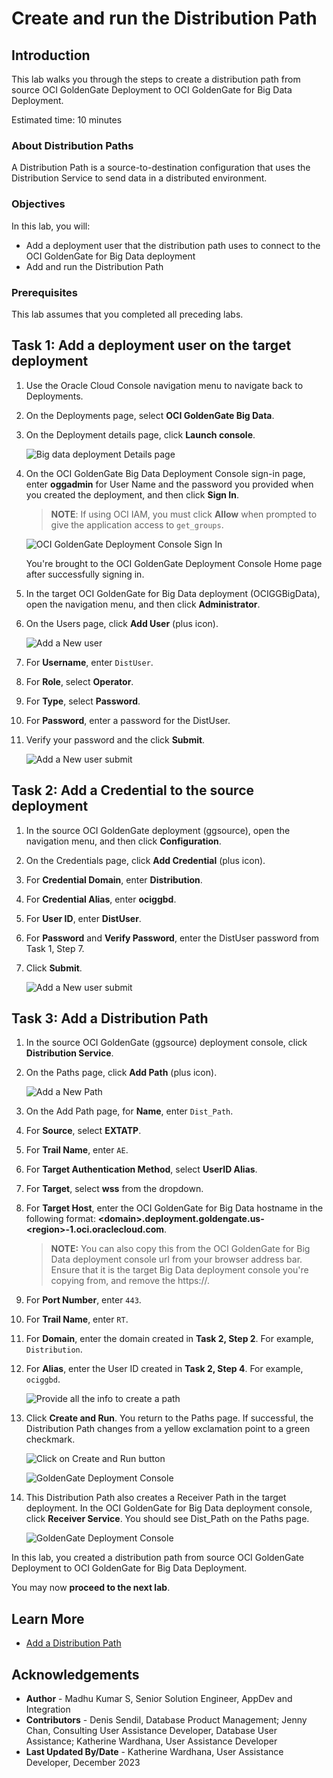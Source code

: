 # Create and run the Distribution Path

## Introduction

This lab walks you through the steps to create a distribution path from source OCI GoldenGate Deployment to OCI GoldenGate for Big Data Deployment. 

Estimated time: 10 minutes

### About Distribution Paths

A Distribution Path is a source-to-destination configuration that uses the Distribution Service to send data in a distributed environment.

### Objectives

In this lab, you will:
* Add a deployment user that the distribution path uses to connect to the OCI GoldenGate for Big Data deployment
* Add and run the Distribution Path

### Prerequisites

This lab assumes that you completed all preceding labs.

## Task 1: Add a deployment user on the target deployment

1. Use the Oracle Cloud Console navigation menu to navigate back to Deployments.

2. On the Deployments page, select **OCI GoldenGate Big Data**.

3. On the Deployment details page, click **Launch console**.

    ![Big data deployment Details page](images/01-03-ggs-launch-oracle.png " ")

4. On the OCI GoldenGate Big Data Deployment Console sign-in page, enter **oggadmin** for User Name and the password you provided when you created the deployment, and then click **Sign In**.

    > **NOTE**: If using OCI IAM, you must click **Allow** when prompted to give the application access to `get_groups`.

    ![OCI GoldenGate Deployment Console Sign In](images/01-04-login-page.png " ")

    You're brought to the OCI GoldenGate Deployment Console Home page after successfully signing in.

5. In the target OCI GoldenGate for Big Data deployment (OCIGGBigData), open the navigation menu, and then click **Administrator**.

6. On the Users page, click **Add User** (plus icon).

    ![Add a New user](images/01-06-add-new-user.png " ")

7. For **Username**, enter  `DistUser`.

8. For **Role**, select **Operator**.

9. For **Type**, select **Password**.

10. For **Password**, enter a password for the DistUser.

11. Verify your password and the click **Submit**. 

    ![Add a New user submit](images/01-11-add-new-user-submit.png " ")

## Task 2: Add a Credential to the source deployment

1. In the source OCI GoldenGate deployment (ggsource), open the navigation menu, and then click **Configuration**.

2. On the Credentials page, click **Add Credential** (plus icon).

3. For **Credential Domain**, enter **Distribution**.

4. For **Credential Alias**, enter **ociggbd**.

5. For **User ID**, enter **DistUser**.

6. For **Password** and **Verify Password**, enter the DistUser password from Task 1, Step 7.

7. Click **Submit**.

    ![Add a New user submit](images/02-07-distribution-credential-add-at-source.png " ")

## Task 3: Add a Distribution Path

1. In the source OCI GoldenGate (ggsource) deployment console, click **Distribution Service**.

2. On the Paths page, click **Add Path** (plus icon).

    ![Add a New Path](images/03-02-add-path-home.png " ")

3. On the Add Path page, for **Name**, enter `Dist_Path`.

4. For **Source**, select **EXTATP**.

5. For **Trail Name**, enter `AE`.

6. For **Target Authentication Method**, select **UserID Alias**.

7. For **Target**, select **wss** from the dropdown.

8. For **Target Host**, enter the OCI GoldenGate for Big Data hostname in the following format: **&lt;domain&gt;.deployment.goldengate.us-&lt;region&gt;-1.oci.oraclecloud.com**.

    > **NOTE:** You can also copy this from the OCI GoldenGate for Big Data deployment console url from your browser address bar. Ensure that it is the target Big Data deployment console you're copying from, and remove the https://.

9. For **Port Number**, enter `443`.

10. For **Trail Name**, enter `RT`.

11. For **Domain**, enter the domain created in **Task 2, Step 2**. For example, `Distribution`.

12. For **Alias**, enter the User ID created in **Task 2, Step 4**. For example, `ociggbd`.

    ![Provide all the info to create a path](images/03-12-distribution-path-useridalias.png " ")

13.	Click **Create and Run**.  You return to the Paths page. If successful, the Distribution Path changes from a yellow exclamation point to a green checkmark.

    ![Click on Create and Run button](images/03-13a-distribution-path-submit.png " ")

    ![GoldenGate Deployment Console](images/03-13b-path-status.png " ")

14.	This Distribution Path also creates a Receiver Path in the target deployment. In the OCI GoldenGate for Big Data deployment console, click **Receiver Service**. You should see Dist_Path on the Paths page. 

    ![GoldenGate Deployment Console](images/03-14-recv-status.png " ")

In this lab, you created a distribution path from source OCI GoldenGate Deployment to OCI GoldenGate for Big Data Deployment.

You may now **proceed to the next lab**.

## Learn More

* [Add a Distribution Path](https://docs.oracle.com/en/cloud/paas/goldengate-service/adpen/#articletitle)

## Acknowledgements
* **Author** - Madhu Kumar S, Senior Solution Engineer, AppDev and Integration
* **Contributors** -  Denis Sendil, Database Product Management; Jenny Chan, Consulting User Assistance Developer, Database User Assistance; Katherine Wardhana, User Assistance Developer
* **Last Updated By/Date** - Katherine Wardhana, User Assistance Developer, December 2023
